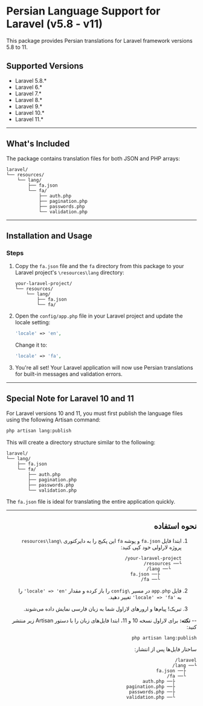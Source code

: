 # Persian Language Support for Laravel (v5.8 - v11)

This package provides Persian translations for Laravel framework versions 5.8 to 11.

## Supported Versions

- Laravel 5.8.\*
- Laravel 6.\*
- Laravel 7.\*
- Laravel 8.\*
- Laravel 9.\*
- Laravel 10.\*
- Laravel 11.\*

---

## What's Included

The package contains translation files for both JSON and PHP arrays:

```text
laravel/
└── resources/
    └── lang/
        ├── fa.json
        └── fa/
            ├── auth.php
            ├── pagination.php
            ├── passwords.php
            └── validation.php
```

---

## Installation and Usage

### Steps

1. Copy the `fa.json` file and the `fa` directory from this package to your Laravel project's `\resources\lang` directory:
   ```text
   your-laravel-project/
   └── resources/
       └── lang/
           ├── fa.json
           └── fa/
   ```

2. Open the `config/app.php` file in your Laravel project and update the locale setting:
   ```php
   'locale' => 'en',
   ```
   Change it to:
   ```php
   'locale' => 'fa',
   ```

3. You're all set! Your Laravel application will now use Persian translations for built-in messages and validation errors.

---

## Special Note for Laravel 10 and 11

For Laravel versions 10 and 11, you must first publish the language files using the following Artisan command:

```bash
php artisan lang:publish
```

This will create a directory structure similar to the following:

```text
laravel/
└── lang/
    ├── fa.json
    └── fa/
        ├── auth.php
        ├── pagination.php
        ├── passwords.php
        └── validation.php
```

The `fa.json` file is ideal for translating the entire application quickly.

---

<div dir="rtl">

## نحوه استفاده

1. ابتدا فایل `fa.json` و پوشه `fa` این پکیج را به دایرکتوری `\resources\lang` پروژه لاراولی خود کپی کنید:
   ```text
   your-laravel-project/
   └── resources/
       └── lang/
           ├── fa.json
           └── fa/
   ```

2. فایل `app.php` در مسیر `\config` را باز کرده و مقدار `'locale' => 'en'` را به `'locale' => 'fa'` تغییر دهید.

3. تبریک! پیام‌ها و ارورهای لاراول شما به زبان فارسی نمایش داده می‌شوند.

-- **نکته:** برای لاراول نسخه 10 و 11، ابتدا فایل‌های زبان را با دستور Artisan زیر منتشر کنید:
   ```bash
   php artisan lang:publish
   ```

   ساختار فایل‌ها پس از انتشار:
   ```text
   laravel/
   └── lang/
       ├── fa.json
       └── fa/
           ├── auth.php
           ├── pagination.php
           ├── passwords.php
           └── validation.php
   ```

</div>
